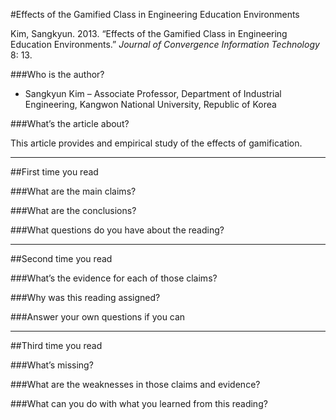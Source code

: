 #Effects of the Gamified Class in Engineering Education Environments

Kim, Sangkyun. 2013. “Effects of the Gamified Class in Engineering Education Environments.” *Journal of Convergence Information Technology* 8: 13.

###Who is the author?

* Sangkyun Kim &ndash; Associate Professor, Department of Industrial Engineering, Kangwon National University, Republic of Korea

###What’s the article about?

This article provides and empirical study of the effects of gamification.

----
##First time you read

###What are the main claims?

###What are the conclusions?

###What questions do you have about the reading?

----
##Second time you read

###What’s the evidence for each of those claims?

###Why was this reading assigned?

###Answer your own questions if you can

----
##Third time you read

###What’s missing?

###What are the weaknesses in those claims and evidence?

###What can you do with what you learned from this reading?
